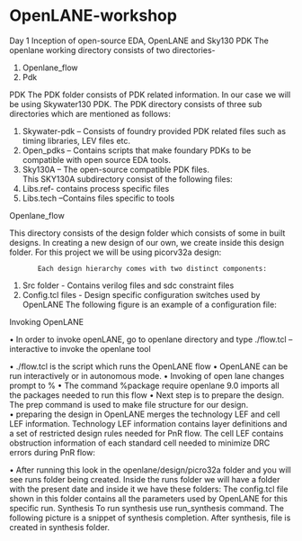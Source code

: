 # OpenLANE-workshop
Day 1 Inception of open-source EDA, OpenLANE and Sky130 PDK
The openlane working directory consists of two directories-
1.	Openlane_flow  
2.	 Pdk


PDK 
The PDK folder consists of PDK related information. In our case we will be using Skywater130 PDK. The PDK directory consists of three sub directories which are mentioned as follows:
1.	Skywater-pdk – Consists of foundry provided PDK related files such as timing libraries, LEV files etc.
2.	Open_pdks – Contains scripts that make foundary PDKs to be compatible with open source EDA tools.
3.	Sky130A – The open-source compatible PDK files.  
This SKY130A subdirectory consist of the following files: 
1.	Libs.ref-  contains process specific files
2.	Libs.tech –Contains files specific to tools

Openlane_flow
 
This directory consists of the design folder which consists of some in built designs. In creating a new design of our own, we create inside this design folder. For this project we will be using picorv32a design:



           Each design hierarchy comes with two distinct components:
1.	Src folder - Contains verilog files and sdc constraint files
2.	Config.tcl files - Design specific configuration switches used by OpenLANE
The following figure is an example of a configuration file:

Invoking OpenLANE

•	In order to invoke openLANE, go to openlane directory and type ./flow.tcl –interactive  to invoke the openlane tool

•	./flow.tcl is the script which runs the OpenLANE flow
•	OpenLANE can be run interactively or in autonomous mode.
•	Invoking of open lane changes prompt to %
•	The command %package require openlane 9.0 imports all the packages needed to run this flow
•	Next step is to prepare the design. The prep command is used to make file structure for our design.  
•	preparing the design in OpenLANE merges the technology LEF and cell LEF information. Technology LEF information contains layer definitions and a set of restricted design rules needed for PnR flow. The cell LEF contains obstruction information of each standard cell needed to minimize DRC errors during PnR flow:

•	After running this look in the openlane/design/picro32a folder and you will see runs folder being created. Inside the runs folder we will have a folder with the present date and inside it we have these folders:
The config.tcl file shown in this folder contains all the parameters used by OpenLANE for this specific run.
Synthesis
To run synthesis use run_synthesis command. The following picture is a snippet of synthesis completion.
After synthesis,  file is created in synthesis folder. 

